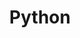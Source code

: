---
category: [python] #Category ID.
hue: var(--c-themeHueBlue) #Category hue. See note [1].
title: Python #Category title.
---